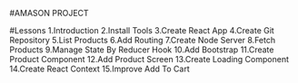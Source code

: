 #AMASON PROJECT

#Lessons
1.Introduction
2.Install Tools
3.Create React App
4.Create Git Repository
5.List Products
6.Add Routing
7.Create Node Server
8.Fetch Products
9.Manage State By Reducer Hook
10.Add Bootstrap
11.Create Product Component
12.Add Product Screen
13.Create Loading Component
14.Create React Context
15.Improve Add To Cart
